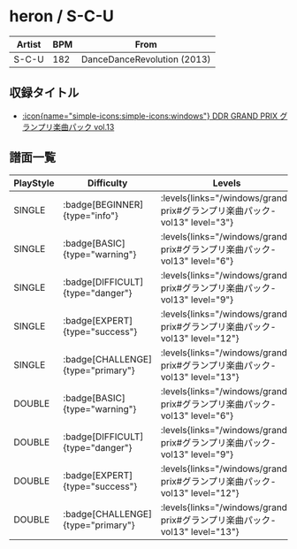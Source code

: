 # heron / S-C-U

|Artist|BPM|From|
|------|---|----|
|S-C-U|182|DanceDanceRevolution (2013)|

## 収録タイトル

- [:icon{name="simple-icons:simple-icons:windows"} DDR GRAND PRIX グランプリ楽曲パック vol.13](/windows/grand-prix#グランプリ楽曲パック-vol13)

## 譜面一覧

|PlayStyle|Difficulty|Levels|Notes|Movie|
|---------|----------|------|-----|-----|
|SINGLE| :badge[BEGINNER]{type="info"}| :levels{links="/windows/grand-prix#グランプリ楽曲パック-vol13" level="3"}|94/2||
|SINGLE| :badge[BASIC]{type="warning"}| :levels{links="/windows/grand-prix#グランプリ楽曲パック-vol13" level="6"}|178/12||
|SINGLE| :badge[DIFFICULT]{type="danger"}| :levels{links="/windows/grand-prix#グランプリ楽曲パック-vol13" level="9"}|252/16||
|SINGLE| :badge[EXPERT]{type="success"}| :levels{links="/windows/grand-prix#グランプリ楽曲パック-vol13" level="12"}|357/15||
|SINGLE| :badge[CHALLENGE]{type="primary"}| :levels{links="/windows/grand-prix#グランプリ楽曲パック-vol13" level="13"}|301/14(35)||
|DOUBLE| :badge[BASIC]{type="warning"}| :levels{links="/windows/grand-prix#グランプリ楽曲パック-vol13" level="6"}|157/16||
|DOUBLE| :badge[DIFFICULT]{type="danger"}| :levels{links="/windows/grand-prix#グランプリ楽曲パック-vol13" level="9"}|253/17||
|DOUBLE| :badge[EXPERT]{type="success"}| :levels{links="/windows/grand-prix#グランプリ楽曲パック-vol13" level="12"}|348/8||
|DOUBLE| :badge[CHALLENGE]{type="primary"}| :levels{links="/windows/grand-prix#グランプリ楽曲パック-vol13" level="13"}|297/16(35)||

